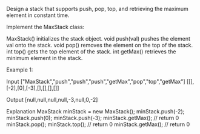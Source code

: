 Design a stack that supports push, pop, top, and retrieving the maximum element in constant time.

Implement the MaxStack class:

MaxStack() initializes the stack object.
void push(val) pushes the element val onto the stack.
void pop() removes the element on the top of the stack.
int top() gets the top element of the stack.
int getMax() retrieves the minimum element in the stack.


Example 1:

Input
["MaxStack","push","push","push","getMax","pop","top","getMax"]
[[],[-2],[0],[-3],[],[],[],[]]

Output
[null,null,null,null,-3,null,0,-2]

Explanation
MaxStack minStack = new MaxStack();
minStack.push(-2);
minStack.push(0);
minStack.push(-3);
minStack.getMax(); // return 0
minStack.pop();
minStack.top();    // return 0
minStack.getMax(); // return 0
